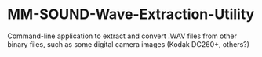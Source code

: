 MM-SOUND-Wave-Extraction-Utility
================================

Command-line application to extract and convert .WAV files from other binary files, such as some digital camera images (Kodak DC260+, others?)
